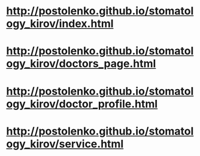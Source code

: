 # http://postolenko.github.io/stomatology_kirov/index.html
# http://postolenko.github.io/stomatology_kirov/doctors_page.html
# http://postolenko.github.io/stomatology_kirov/doctor_profile.html
# http://postolenko.github.io/stomatology_kirov/service.html